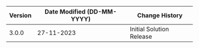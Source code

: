 | **Version** | **Date Modified (DD-MM-YYYY)** | **Change History**                |
|-------------|--------------------------------|-----------------------------------|
|  3.0.0      |  27-11-2023                    |  Initial Solution Release         |